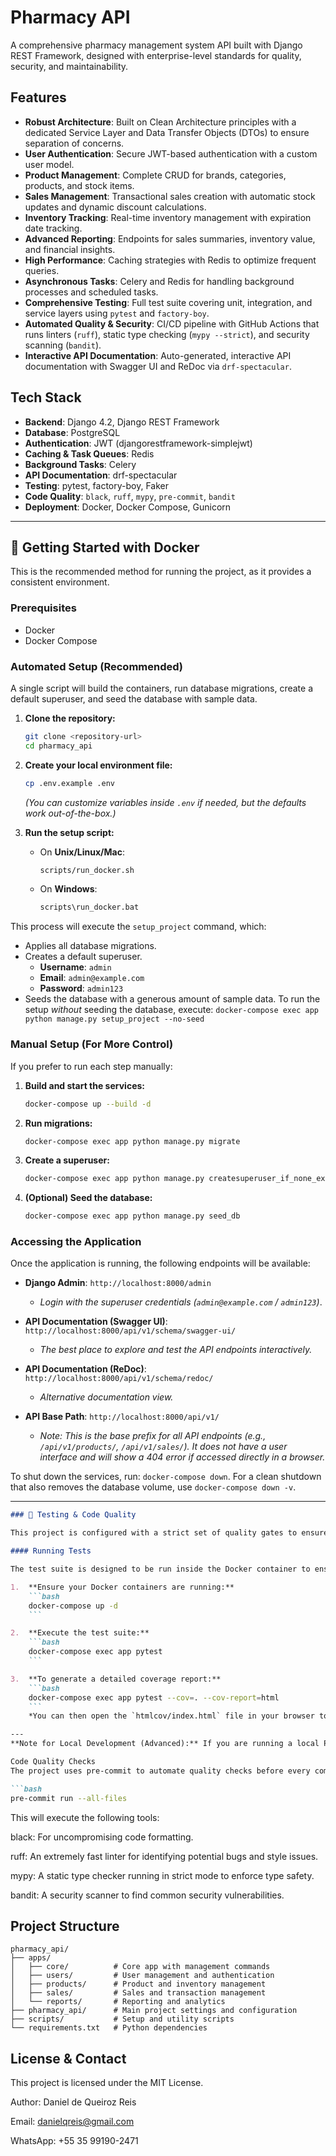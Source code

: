 # Pharmacy API

A comprehensive pharmacy management system API built with Django REST Framework, designed with enterprise-level standards for quality, security, and maintainability.

## Features

- **Robust Architecture**: Built on Clean Architecture principles with a dedicated Service Layer and Data Transfer Objects (DTOs) to ensure separation of concerns.
- **User Authentication**: Secure JWT-based authentication with a custom user model.
- **Product Management**: Complete CRUD for brands, categories, products, and stock items.
- **Sales Management**: Transactional sales creation with automatic stock updates and dynamic discount calculations.
- **Inventory Tracking**: Real-time inventory management with expiration date tracking.
- **Advanced Reporting**: Endpoints for sales summaries, inventory value, and financial insights.
- **High Performance**: Caching strategies with Redis to optimize frequent queries.
- **Asynchronous Tasks**: Celery and Redis for handling background processes and scheduled tasks.
- **Comprehensive Testing**: Full test suite covering unit, integration, and service layers using `pytest` and `factory-boy`.
- **Automated Quality & Security**: CI/CD pipeline with GitHub Actions that runs linters (`ruff`), static type checking (`mypy --strict`), and security scanning (`bandit`).
- **Interactive API Documentation**: Auto-generated, interactive API documentation with Swagger UI and ReDoc via `drf-spectacular`.

## Tech Stack

- **Backend**: Django 4.2, Django REST Framework
- **Database**: PostgreSQL
- **Authentication**: JWT (djangorestframework-simplejwt)
- **Caching & Task Queues**: Redis
- **Background Tasks**: Celery
- **API Documentation**: drf-spectacular
- **Testing**: pytest, factory-boy, Faker
- **Code Quality**: `black`, `ruff`, `mypy`, `pre-commit`, `bandit`
- **Deployment**: Docker, Docker Compose, Gunicorn

---

## 🚀 Getting Started with Docker

This is the recommended method for running the project, as it provides a consistent environment.

### Prerequisites

- Docker
- Docker Compose

### Automated Setup (Recommended)

A single script will build the containers, run database migrations, create a default superuser, and seed the database with sample data.

1.  **Clone the repository:**
    ```bash
    git clone <repository-url>
    cd pharmacy_api
    ```

2.  **Create your local environment file:**
    ```bash
    cp .env.example .env
    ```
    *(You can customize variables inside `.env` if needed, but the defaults work out-of-the-box.)*

3.  **Run the setup script:**
    -   On **Unix/Linux/Mac**:
        ```bash
        scripts/run_docker.sh
        ```
    -   On **Windows**:
        ```bat
        scripts\run_docker.bat
        ```

This process will execute the `setup_project` command, which:
-   Applies all database migrations.
-   Creates a default superuser.
    -   **Username**: `admin`
    -   **Email**: `admin@example.com`
    -   **Password**: `admin123`
-   Seeds the database with a generous amount of sample data. To run the setup *without* seeding the database, execute: `docker-compose exec app python manage.py setup_project --no-seed`

### Manual Setup (For More Control)

If you prefer to run each step manually:

1.  **Build and start the services:**
    ```bash
    docker-compose up --build -d
    ```
2.  **Run migrations:**
    ```bash
    docker-compose exec app python manage.py migrate
    ```
3.  **Create a superuser:**
    ```bash
    docker-compose exec app python manage.py createsuperuser_if_none_exists
    ```
4.  **(Optional) Seed the database:**
    ```bash
    docker-compose exec app python manage.py seed_db
    ```

### Accessing the Application

Once the application is running, the following endpoints will be available:

-   **Django Admin**: `http://localhost:8000/admin`
    -   *Login with the superuser credentials (`admin@example.com` / `admin123`)*.

-   **API Documentation (Swagger UI)**: `http://localhost:8000/api/v1/schema/swagger-ui/`
    -   *The best place to explore and test the API endpoints interactively.*

-   **API Documentation (ReDoc)**: `http://localhost:8000/api/v1/schema/redoc/`
    -   *Alternative documentation view.*

-   **API Base Path**: `http://localhost:8000/api/v1/`
    -   *Note: This is the base prefix for all API endpoints (e.g., `/api/v1/products/`, `/api/v1/sales/`). It does not have a user interface and will show a 404 error if accessed directly in a browser.*

To shut down the services, run: `docker-compose down`. For a clean shutdown that also removes the database volume, use `docker-compose down -v`.

---

```markdown
### 🧪 Testing & Code Quality

This project is configured with a strict set of quality gates to ensure code is reliable and maintainable.

#### Running Tests

The test suite is designed to be run inside the Docker container to ensure a consistent environment with access to the database.

1.  **Ensure your Docker containers are running:**
    ```bash
    docker-compose up -d
    ```

2.  **Execute the test suite:**
    ```bash
    docker-compose exec app pytest
    ```

3.  **To generate a detailed coverage report:**
    ```bash
    docker-compose exec app pytest --cov=. --cov-report=html
    ```
    *You can then open the `htmlcov/index.html` file in your browser to view the interactive report.*

---
**Note for Local Development (Advanced):** If you are running a local PostgreSQL server (not in Docker) and have activated the local virtual environment (`venv`), you must first switch your settings to point to `localhost`. Run the script `scripts\use_local_settings.bat` (Windows) or `scripts/use_local_settings.sh` (Unix/Linux) before running `pytest`.

Code Quality Checks
The project uses pre-commit to automate quality checks before every commit. To run all checks manually across the entire codebase:

```bash
pre-commit run --all-files
```
This will execute the following tools:

black: For uncompromising code formatting.

ruff: An extremely fast linter for identifying potential bugs and style issues.

mypy: A static type checker running in strict mode to enforce type safety.

bandit: A security scanner to find common security vulnerabilities.

## Project Structure

```
pharmacy_api/
├── apps/
│   ├── core/          # Core app with management commands
│   ├── users/         # User management and authentication
│   ├── products/      # Product and inventory management
│   ├── sales/         # Sales and transaction management
│   └── reports/       # Reporting and analytics
├── pharmacy_api/      # Main project settings and configuration
├── scripts/           # Setup and utility scripts
└── requirements.txt   # Python dependencies
```

## License & Contact
This project is licensed under the MIT License.

Author: Daniel de Queiroz Reis

Email: danielqreis@gmail.com

WhatsApp: +55 35 99190-2471